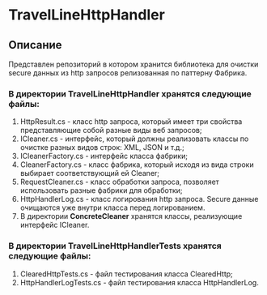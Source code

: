 # TravelLineHttpHandler
## Описание
Представлен репозиторий в котором хранится библиотека для очистки secure данных из http запросов релизованная по паттерну Фабрика. 

### В директории **TravelLineHttpHandler** хранятся следующие файлы:

1. HttpResult.cs - класс http запроса, который имеет три свойства представляющие собой разные виды веб запросов;
2. ICleaner.cs - интерфейс, который должны реализовать классы по очистке разных видов строк: XML, JSON и т.д.;
3. ICleanerFactory.cs - интерфейс класса фабрики;
4. CleanerFactory.cs - класс фабрика, который исходя из вида строки выбирает соответствующий ей Cleaner;
5. RequestCleaner.cs - класс обработки запроса, позволяет использовать разные фабрики для обработки;
6. HttpHandlerLog.cs - класс логирования http запроса. Secure данные очищаются уже внутри класса перед логированием.
7. В директории **ConcreteCleaner** хранятся классы, реализующие интерфейс ICleaner.

### В директории **TravelLineHttpHandlerTests** хранятся следующие файлы:

1. ClearedHttpTests.cs - файл тестирования класса ClearedHttp;
2. HttpHandlerLogTests.cs - файл тестирования класса HttpHandlerLog.
